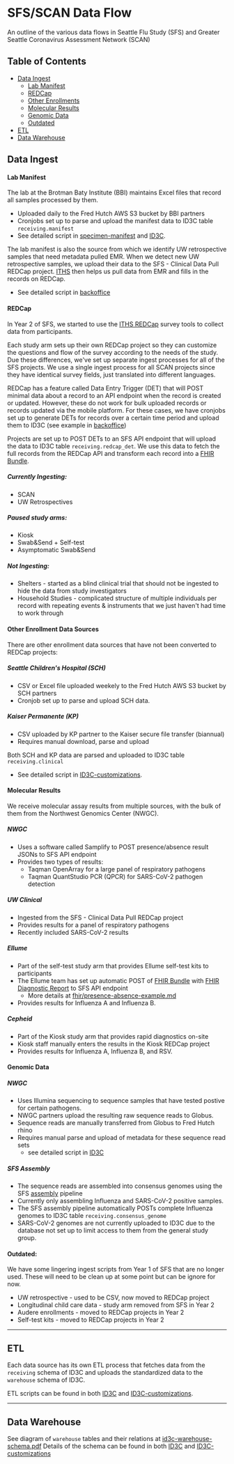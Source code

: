 # SFS/SCAN Data Flow

An outline of the various data flows in Seattle Flu Study (SFS) and Greater Seattle Coronavirus Assessment Network (SCAN)

## Table of Contents
* [Data Ingest](#data-ingest)
    * [Lab Manifest](#lab-manifest)
    * [REDCap](#redcap)
    * [Other Enrollments](#other-enrollment-data-sources)
    * [Molecular Results](#molecular-results)
    * [Genomic Data](#genomic-data)
    * [Outdated](#outdated)
* [ETL](#etl)
* [Data Warehouse](#data-warehouse)

## Data Ingest

#### Lab Manifest
The lab at the Brotman Baty Institute (BBI) maintains Excel files that record all samples processed by them.
* Uploaded daily to the Fred Hutch AWS S3 bucket by BBI partners
* Cronjobs set up to parse and upload the manifest data to ID3C table `receiving.manifest`
* See detailed script in [specimen-manifest] and [ID3C](https://github.com/seattleflu/id3c/blob/master/lib/id3c/cli/command/manifest.py).

The lab manifest is also the source from which we identify UW retrospective samples that need metadata pulled EMR.
When we detect new UW retrospective samples, we upload their data to the SFS - Clinical Data Pull REDCap project.
[ITHS] then helps us pull data from EMR and fills in the records on REDCap.
* See detailed script in [backoffice](https://github.com/seattleflu/backoffice/blob/master/bin/import-uw-retrospectives-to-redcap)

#### REDCap
In Year 2 of SFS, we started to use the [ITHS REDCap] survey tools to collect data from participants.

Each study arm sets up their own REDCap project so they can customize the questions and flow of the survey according
to the needs of the study. Due these differences, we've set up separate ingest processes for all of the
SFS projects. We use a single ingest process for all SCAN projects since they have identical survey fields, just
translated into different languages.

REDCap has a feature called Data Entry Trigger (DET) that will POST minimal data about a record to an API endpoint
when the record is created or updated. However, these do not work for bulk uploaded records or records updated via
the mobile platform. For these cases, we have cronjobs set up to generate DETs for records over a certain time period
and upload them to ID3C (see example in [backoffice](https://github.com/seattleflu/backoffice/blob/master/bin/generate-and-upload-uw-retro-redcap-dets))

Projects are set up to POST DETs to an SFS API endpoint that will upload the data to ID3C table `receiving.redcap_det`.
We use this data to fetch the full records from the REDCap API and transform each record into a [FHIR Bundle].
##### Currently Ingesting:
* SCAN
* UW Retrospectives

##### Paused study arms:
* Kiosk
* Swab&Send + Self-test
* Asymptomatic Swab&Send

##### Not Ingesting:
* Shelters - started as a blind clinical trial that should not be ingested to hide the data from study investigators
* Household Studies - complicated structure of multiple individuals per record with repeating events & instruments
that we just haven't had time to work through


#### Other Enrollment Data Sources
There are other enrollment data sources that have not been converted to REDCap projects:
##### Seattle Children's Hospital (SCH)
* CSV or Excel file uploaded weekely to the Fred Hutch AWS S3 bucket by SCH partners
* Cronjob set up to parse and upload SCH data.
##### Kaiser Permanente (KP)
* CSV uploaded by KP partner to the Kaiser secure file transfer (biannual)
* Requires manual download, parse and upload

Both SCH and KP data are parsed and uploaded to ID3C table `receiving.clinical`
* See detailed script in [ID3C-customizations](https://github.com/seattleflu/id3c-customizations/blob/master/lib/seattleflu/id3c/cli/command/clinical.py).

#### Molecular Results
We receive molecular assay results from multiple sources, with the bulk of them from the Northwest Genomics Center (NWGC).
##### NWGC
* Uses a software called Samplify to POST presence/absence result JSONs to SFS API endpoint
* Provides two types of results:
    * Taqman OpenArray for a large panel of respiratory pathogens
    * Taqman QuantStudio PCR (QPCR) for SARS-CoV-2 pathogen detection

##### UW Clinical
* Ingested from the SFS - Clinical Data Pull REDCap project
* Provides results for a panel of respiratory pathogens
* Recently included SARS-CoV-2 results

##### Ellume
* Part of the self-test study arm that provides Ellume self-test kits to participants
* The Ellume team has set up automatic POST of [FHIR Bundle] with [FHIR Diagnostic Report] to SFS API endpoint
    * More details at [fhir/presence-absence-example.md]
* Provides results for Influenza A and Influenza B.

##### Cepheid
* Part of the Kiosk study arm that provides rapid diagnostics on-site
* Kiosk staff manually enters the results in the Kiosk REDCap project
* Provides results for Influenza A, Influenza B, and RSV.

#### Genomic Data
##### NWGC
* Uses Illumina sequencing to sequence samples that have tested postive for certain pathogens.
* NWGC partners upload the resulting raw sequence reads to Globus.
* Sequence reads are manually transferred from Globus to Fred Hutch rhino
* Requires manual parse and upload of metadata for these sequence read sets
    * see detailed script in [ID3C](https://github.com/seattleflu/id3c/blob/master/lib/id3c/cli/command/sequence_read_set.py)

##### SFS Assembly
* The sequence reads are assembled into consensus genomes using the SFS [assembly] pipeline
* Currently only assembling Influenza and SARS-CoV-2 positive samples.
* The SFS assembly pipeline automatically POSTs complete Influenza genomes to ID3C table `receiving.consensus_genome`
* SARS-CoV-2 genomes are not currently uploaded to ID3C due to the database not set up to limit access to them from the general study group.

#### Outdated:
We have some lingering ingest scripts from Year 1 of SFS that are no longer used.
These will need to be clean up at some point but can be ignore for now.
* UW retrospective - used to be CSV, now moved to REDCap project
* Longitudinal child care data - study arm removed from SFS in Year 2
* Audere enrollments - moved to REDCap projects in Year 2
* Self-test kits - moved to REDCap projects in Year 2

---
## ETL
Each data source has its own ETL process that fetches data from the `receiving` schema of ID3C and uploads the standardized data to the `warehouse` schema of ID3C.

ETL scripts can be found in both [ID3C](https://github.com/seattleflu/id3c/tree/master/lib/id3c/cli/command/etl) and [ID3C-customizations](https://github.com/seattleflu/id3c-customizations/tree/master/lib/seattleflu/id3c/cli/command/etl).

---
## Data Warehouse

See diagram of `warehouse` tables and their relations at [id3c-warehouse-schema.pdf]
Details of the schema can be found in both [ID3C](https://github.com/seattleflu/id3c/tree/master/schema) and [ID3C-customizations](https://github.com/seattleflu/id3c-customizations/tree/master/schema)

[assembly]: https://github.com/seattleflu/assembly
[FHIR Bundle]: https://www.hl7.org/fhir/bundle.html
[FHIR Diagnostic Report]: https://www.hl7.org/fhir/diagnosticreport.html
[fhir/presence-absence-example.md]: /fhir/presence-absence-example.md
[id3c-warehouse-schema.pdf]: /id3c-warehouse-schema.pdf
[ITHS]: https://www.iths.org/
[ITHS REDCap]: https://www.iths.org/investigators/services/bmi/redcap/
[specimen-manifest]: https://github.com/seattleflu/specimen-manifests
